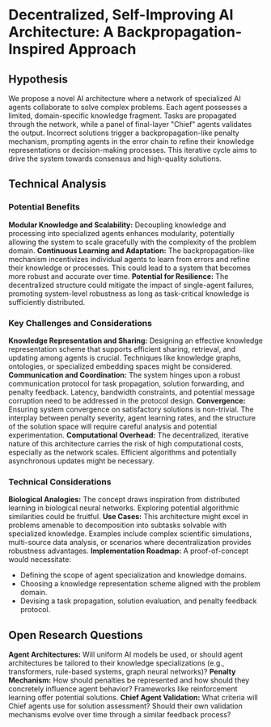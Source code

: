 # Decentralized, Self-Improving AI Architecture: A Backpropagation-Inspired Approach

## Hypothesis

We propose a novel AI architecture where a network of specialized AI agents collaborate to solve complex problems. Each agent possesses a limited, domain-specific knowledge fragment. Tasks are propagated through the network, while a panel of final-layer "Chief" agents validates the output. Incorrect solutions trigger a backpropagation-like penalty mechanism, prompting agents in the error chain to refine their knowledge representations or decision-making processes.  This iterative cycle aims to drive the system towards consensus and high-quality solutions.

## Technical Analysis

### Potential Benefits

**Modular Knowledge and Scalability:** Decoupling knowledge and processing into specialized agents enhances modularity, potentially allowing the system to scale gracefully with the complexity of the problem domain.
**Continuous Learning and Adaptation:** The backpropagation-like mechanism incentivizes individual agents to learn from errors and refine their knowledge or processes. This could lead to a system that becomes more robust and accurate over time.
**Potential for Resilience:** The decentralized structure could mitigate the impact of single-agent failures, promoting system-level robustness as long as task-critical knowledge is sufficiently distributed.
### Key Challenges and Considerations

**Knowledge Representation and Sharing:** Designing an effective knowledge representation scheme that supports efficient sharing, retrieval, and updating among agents is crucial. Techniques like knowledge graphs, ontologies, or specialized embedding spaces might be considered.
**Communication and Coordination:** The system hinges upon a robust communication protocol for task propagation, solution forwarding, and penalty feedback. Latency, bandwidth constraints, and potential message corruption need to be addressed in the protocol design.
**Convergence:** Ensuring system convergence on satisfactory solutions is non-trivial. The interplay between penalty severity, agent learning rates, and the structure of the solution space will require careful analysis and potential experimentation.
**Computational Overhead:** The decentralized, iterative nature of this architecture carries the risk of high computational costs, especially as the network scales. Efficient algorithms and potentially asynchronous updates might be necessary.
### Technical Considerations

**Biological Analogies:** The concept draws inspiration from distributed learning in biological neural networks. Exploring potential algorithmic similarities could be fruitful.
**Use Cases:** This architecture might excel in problems amenable to decomposition into subtasks solvable with specialized knowledge. Examples include complex scientific simulations, multi-source data analysis, or scenarios where decentralization provides robustness advantages.
**Implementation Roadmap:** A proof-of-concept would necessitate:
* Defining the scope of agent specialization and knowledge domains.
* Choosing a knowledge representation scheme aligned with the problem domain.
* Devising a task propagation, solution evaluation, and penalty feedback protocol.
## Open Research Questions

**Agent Architectures:** Will uniform AI models be used, or should agent architectures be tailored to their knowledge specializations (e.g., transformers, rule-based systems, graph neural networks)?
**Penalty Mechanism:** How should penalties be represented and how should they concretely influence agent behavior? Frameworks like reinforcement learning offer potential solutions.
**Chief Agent Validation:** What criteria will Chief agents use for solution assessment? Should their own validation mechanisms evolve over time through a similar feedback process?
